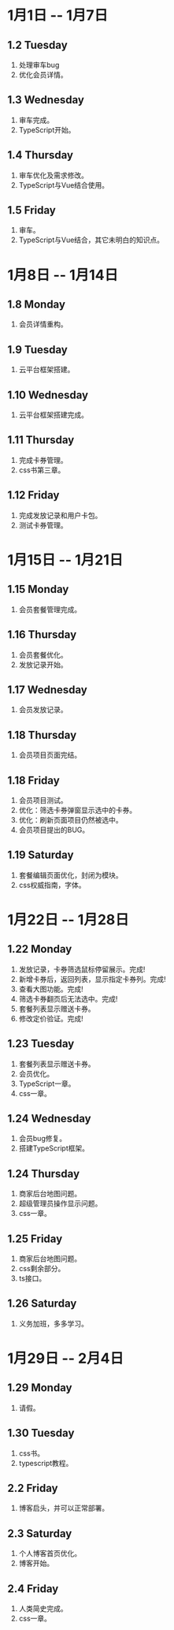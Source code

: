 # 1月1日 -- 1月7日

## 1.2 Tuesday
1. 处理审车bug
2. 优化会员详情。

## 1.3 Wednesday
1. 审车完成。
2. TypeScript开始。

## 1.4 Thursday
1. 审车优化及需求修改。
2. TypeScript与Vue结合使用。

## 1.5 Friday
1. 审车。
2. TypeScript与Vue结合，其它未明白的知识点。

# 1月8日 -- 1月14日

## 1.8 Monday
1. 会员详情重构。

## 1.9 Tuesday
1. 云平台框架搭建。

## 1.10 Wednesday
1. 云平台框架搭建完成。

## 1.11 Thursday
1. 完成卡券管理。
2. css书第三章。

## 1.12 Friday
1. 完成发放记录和用户卡包。
2. 测试卡券管理。

# 1月15日 -- 1月21日

## 1.15 Monday
1. 会员套餐管理完成。

## 1.16 Thursday
1. 会员套餐优化。
2. 发放记录开始。

## 1.17 Wednesday
1. 会员发放记录。

## 1.18 Thursday
1. 会员项目页面完结。

## 1.18 Friday
1. 会员项目测试。
2. 优化：筛选卡券弹窗显示选中的卡券。
3. 优化：刷新页面项目仍然被选中。
4. 会员项目提出的BUG。

## 1.19 Saturday
1. 套餐编辑页面优化，封闭为模块。
2. css权威指南，字体。

# 1月22日 -- 1月28日

## 1.22 Monday
1. 发放记录，卡券筛选鼠标停留展示。完成!
2. 新增卡券后，返回列表，显示指定卡券列。完成!
3. 查看大图功能。完成!
4. 筛选卡券翻页后无法选中。完成!
5. 套餐列表显示赠送卡券。
6. 修改定价验证。完成!

## 1.23 Tuesday
1. 套餐列表显示赠送卡券。
2. 会员优化。
3. TypeScript一章。
4. css一章。

## 1.24 Wednesday
1. 会员bug修复。
2. 搭建TypeScript框架。

## 1.24 Thursday
1. 商家后台地图问题。
2. 超级管理员操作显示问题。
3. css一章。

## 1.25 Friday
1. 商家后台地图问题。
2. css剩余部分。
3. ts接口。

## 1.26 Saturday
1. 义务加班，多多学习。

# 1月29日 -- 2月4日

## 1.29 Monday
1. 请假。

## 1.30 Tuesday
1. css书。
2. typescript教程。

## 2.2 Friday
1. 博客启头，并可以正常部署。

## 2.3 Saturday
1. 个人博客首页优化。
2. 博客开始。

## 2.4 Friday
1. 人类简史完成。
2. css一章。